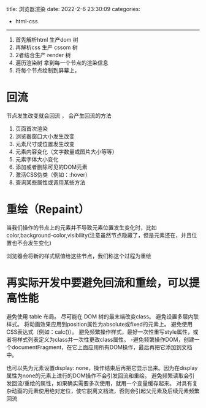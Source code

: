 title: 浏览器渲染
date: 2022-2-6 23:30:09
categories:
- html-css
---
1. 首先解析html 生产dom 树
2. 再解析css 生产 cssom 树
3. 2者结合生产 render 树
4. 遍历渲染树 拿到每一个节点的渲染信息
5. 将每个节点绘制到屏幕上，
   
# 回流
节点发生改变就会回流 ，
会产生回流的方法
1. 页面首次渲染
2. 浏览器窗口大小发生改变
3. 元素尺寸或位置发生改变
4. 元素内容变化（文字数量或图片大小等等）
5. 元素字体大小变化
6. 添加或者删除可见的DOM元素
7. 激活CSS伪类（例如：:hover）
8. 查询某些属性或调用某些方法

# 重绘（Repaint）
当我们操作的节点上的元素并不导致元素位置发生变化时，比如color,background-color,visibility(注意虽然节点隐藏了，但是元素还在，并且位置也不会发生变化)

浏览器会将新的样式赋值给这些节点，我们称这个过程为重绘

# 再实际开发中要避免回流和重绘，可以提高性能

避免使用 table 布局。
尽可能在 DOM 树的最末端改变class。
避免设置多层内联样式。
将动画效果应用到position属性为absolute或fixed的元素上。
避免使用CSS表达式（例如：calc()）。
避免频繁操作样式，最好一次性重写style属性，或者将样式列表定义为class并一次性更改class属性。
-避免频繁操作DOM，创建一个documentFragment，在它上面应用所有DOM操作，最后再把它添加到文档中。

也可以先为元素设置display: none，操作结束后再把它显示出来。因为在display属性为none的元素上进行的DOM操作不会引发回流和重绘。
避免频繁读取会引发回流/重绘的属性，如果确实需要多次使用，就用一个变量缓存起来。
对具有复杂动画的元素使用绝对定位，使它脱离文档流，否则会引起父元素及后续元素频繁回流